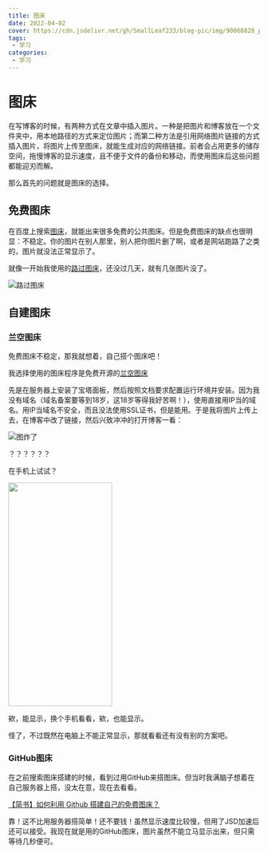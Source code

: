 ```yaml
---
title: 图床
date: 2022-04-02
cover: https://cdn.jsdelivr.net/gh/SmallLeaf233/blog-pic/img/90068828_p0.png
tags:
 - 学习
categories:
 - 学习
---
```


# 图床

在写博客的时候，有两种方式在文章中插入图片。一种是把图片和博客放在一个文件夹中，用本地路径的方式来定位图片；而第二种方法是引用网络图片链接的方式插入图片，将图片上传至图床，就能生成对应的网络链接。前者会占用更多的储存空间，拖慢博客的显示速度，且不便于文件的备份和移动，而使用图床后这些问题都能迎刃而解。

那么首先的问题就是图床的选择。

## 免费图床

在百度上搜索<u>图床</u>，就能出来很多免费的公共图床。但是免费图床的缺点也很明显：不稳定。你的图片在别人那里，别人把你图片删了啊，或者是网站跑路了之类的，图片就没法正常显示了。

就像一开始我使用的[路过图床](https://imgtu.com/)，还没过几天，就有几张图片没了。

![路过图床](https://cdn.jsdelivr.net/gh/SmallLeaf233/blog-pic/img/路过.PNG)

## 自建图床

### 兰空图床

免费图床不稳定，那我就想着，自己搭个图床吧！

我选择使用的图床程序是免费开源的[兰空图床](https://www.lsky.pro/)

先是在服务器上安装了宝塔面板，然后按照文档要求配置运行环境并安装。因为我没有域名（域名备案要等到18岁，这18岁等得我好苦啊！），使用直接用IP当的域名。用IP当域名不安全，而且没法使用SSL证书，但是能用。于是我将图片上传上去，在博客中改了链接，然后兴致冲冲的打开博客一看：

![图炸了](https://cdn.jsdelivr.net/gh/SmallLeaf233/blog-pic/img/图炸了.PNG)

？？？？？？

在手机上试试？

<img src="https://cdn.jsdelivr.net/gh/SmallLeaf233/blog-pic/img/手机显示.png" width = "208" height = "448">

欸，能显示，换个手机看看，欸，也能显示。

怪了，不过既然在电脑上不能正常显示，那就看看还有没有别的方案吧。

### GitHub图床

在之前搜索图床搭建的时候，看到过用GitHub来搭图床。但当时我满脑子想着在自己服务器上搭，没太在意，现在去看看。

[【简书】如何利用 Github 搭建自己的免费图床？](https://www.jianshu.com/p/69c122f16467)

靠！这不比用服务器搭简单！还不要钱！虽然显示速度比较慢，但用了JSD加速后还可以接受。我现在就是用的GitHub图床，图片虽然不能立马显示出来，但只需等待几秒便可。
